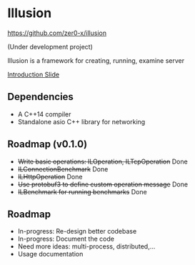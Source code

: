 # Illusion
https://github.com/zer0-x/illusion

(Under development project)

Illusion is a framework for creating, running, examine server

[Introduction Slide](https://docs.google.com/presentation/d/1vlX7XIfDVRmt7hW0SCheXTDnQxiafBOpPPRzjxwvbcY/edit?usp=sharing)

## Dependencies
- A C++14 compiler
- Standalone asio C++ library for networking

## Roadmap (v0.1.0)
- ~~Write basic operations: ILOperation, ILTcpOperation~~ Done
- ~~ILConnectionBenchmark~~ Done
- ~~ILHttpOperation~~ Done
- ~~Use protobuf3 to define custom operation message~~ Done
- ~~ILBenchmark for running benchmarks~~ Done

## Roadmap
- In-progress: Re-design better codebase
- In-progress: Document the code 
- Need more ideas: multi-process, distributed,...
- Usage documentation

